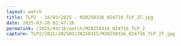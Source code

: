 ```yaml
---
layout: watch
title: TLP2 - 16/03/2025 - M20250316_024716_TLP_2T.jpg
date: 2025-03-16 02:47:16
permalink: /2025/03/16/watch/M20250316_024716_TLP_2
capture: TLP2/2025/202503/20250315/M20250316_024716_TLP_2T.jpg
---
```

